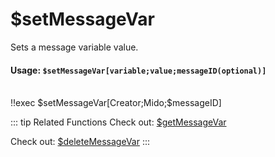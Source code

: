 # $setMessageVar
Sets a message variable value.

#### Usage: `$setMessageVar[variable;value;messageID(optional)]`
<br/>
<discord-messages>
	<discord-message :bot="false" role-color="#ffcc9a" author="Member">
		!!exec $setMessageVar[Creator;Mido;$messageID]
	</discord-message>
</discord-messages>

::: tip Related Functions
Check out: [$getMessageVar](../Variables/getMessageVar.md)

Check out: [$deleteMessageVar](../Variables/deleteMessageVar.md)
:::
